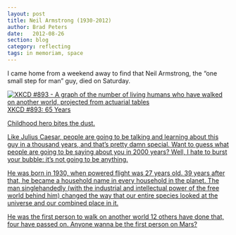 ```yaml
---
layout: post
title: Neil Armstrong (1930-2012)
author: Brad Peters
date:   2012-08-26
section: blog
category: reflecting
tags: in memoriam, space
---
```


I came home from a weekend away to find that Neil Armstrong, the “one small step for man” guy, died on Saturday.

<div class="blog-image-centre">
  <a href="http://xkcd.com/893/" target="_blank">
    <img src="http://imgs.xkcd.com/comics/65_years.png" alt="XKCD #893 - A graph of the number of living humans who have walked on another world, projected from actuarial tables"
    <p>XKCD #893: 65 Years</p>
</div>

Childhood hero bites the dust.

Like Julius Caesar, people are going to be talking and learning about this guy in a thousand years, and that’s pretty damn special. Want to guess what people are going to be saying about you in 2000 years? Well, I hate to burst your bubble: it’s not going to be anything.

He was born in 1930, when powered flight was 27 years old. 39 years after that, he became a household name in every household in the planet. The man singlehandedly (with the industrial and intellectual power of the free world behind him) changed the way that our entire species looked at the universe and our combined place in it.

He was the first person to walk on another world 12 others have done that, four have passed on.
Anyone wanna be the first person on Mars?
